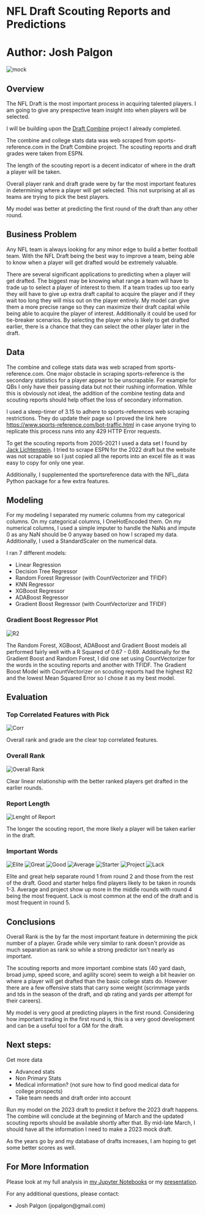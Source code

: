 # NFL Draft Scouting Reports and Predictions

# **Author**: Josh Palgon

![mock](./Images/mock22.jpg)


## Overview

The NFL Draft is the most important process in acquiring talented players. I am going to give any prespective team insight into when players will be selected.

I will be building upon the [Draft Combine](https://github.com/jpalgon/Draft_Stats) project I already completed.

The combine and college stats data was web scraped from sports-reference.com in the Draft Combine project. The scouting reports and draft grades were taken from ESPN.

The length of the scouting report is a decent indicator of where in the draft a player will be taken.

Overall player rank and draft grade were by far the most important features in determining where a player will get selected. This not surprising at all as teams are trying to pick the best players. 

My model was better at predicting the first round of the draft than any other round.

## Business Problem

Any NFL team is always looking for any minor edge to build a better football team. With the NFL Draft being the best way to improve a team, being able to know when a player will get drafted would be extremely valuable.

There are several significant applications to predicting when a player will get drafted. The biggest may be knowing what range a team will have to trade up to select a player of interest to them. If a team trades up too early they will have to give up extra draft capital to acquire the player and if they wait too long they will miss out on the player entirely. My model can give them a more precise range so they can maximize their draft capital while being able to acquire the player of interest. Additionally it could be used for tie-breaker scenarios. By selecting the player who is likely to get drafted earlier, there is a chance that they can select the other player later in the draft.

## Data

The combine and college stats data was web scraped from sports-reference.com. One major obstacle in scraping sports-reference is the secondary statistics for a player appear to be unscrapable. For example for QBs I only have their passing data but not their rushing information. While this is obviously not ideal, the addition of the combine testing data and scouting reports should help offset the loss of secondary information.

I used a sleep-timer of 3.15 to adhere to sports-references web scraping restrictions. They do update their page so I proved the link here https://www.sports-reference.com/bot-traffic.html in case anyone trying to replicate this process runs into any 429 HTTP Error requests.

To get the scouting reports from 2005-2021 I used a data set I found by [Jack Lichtenstein](https://www.kaggle.com/datasets/jacklichtenstein/espn-nfl-draft-prospect-data). I tried to scrape ESPN for the 2022 draft but the website was not scrapable so I just copied all the reports into an excel file as it was easy to copy for only one year.

Additionally, I supplemented the sportsreference data with the NFL_data Python package for a few extra features.

## Modeling

For my modeling I separated my numeric columns from my categorical columns. On my categorical columns, I OneHotEncoded them. On my numerical columns, I used a simple imputer to handle the NaNs and impute 0 as any NaN should be 0 anyway based on how I scraped my data. Additionally, I used a StandardScaler on the numerical data.

I ran 7 different models:
- Linear Regression
- Decision Tree Regressor
- Random Forest Regressor (with CountVectorizer and TFIDF)
- KNN Regressor
- XGBoost Regressor
- ADABoost Regressor
- Gradient Boost Regressor (with CountVectorizer and TFIDF)

### Gradient Boost Regressor Plot
![R2](./Images/r2.png)

The Random Forest, XGBoost, ADABoost and Gradient Boost models all performed fairly well with a R Squared of 0.67 - 0.69. Additionally for the Gradient Boost and Random Forest, I did one set using CountVectorizer for the words in the scouting reports and another with TFIDF. The Gradient Boost Model with CountVectorizer on scouting reports had the highest R2 and the lowest Mean Squared Error so I chose it as my best model. 

## Evaluation

### Top Correlated Features with Pick
![Corr](./Images/corr.png)

Overall rank and grade are the clear top correlated features. 

### Overall Rank
![Overall Rank](./Images/ovr_rank.png)

Clear linear relationship with the better ranked players get drafted in the earlier rounds.

### Report Length
![Lenght of Report](./Images/len.png)

The longer the scouting report, the more likely a player will be taken earlier in the draft.

### Important Words
![Elite](./Images/elite.png)
![Great](./Images/great.png)
![Good](./Images/good.png)
![Average](./Images/average.png)
![Starter](./Images/starter.png)
![Project](./Images/project.png)
![Lack](./Images/lack.png)

Elite and great help separate round 1 from round 2 and those from the rest of the draft. Good and starter helps find players likely to be taken in rounds 1-3. Average and project show up more in the middle rounds with round 4 being the most frequent. Lack is most common at the end of the draft and is most frequent in round 5.

## Conclusions

Overall Rank is the by far the most important feature in determining the pick number of a player. Grade while very similar to rank doesn't provide as much separation as rank so while a strong predictor isn't nearly as important.

The scouting reports and more important combine stats (40 yard dash, broad jump, speed score, and agility score) seem to weigh a bit heavier on where a player will get drafted than the basic college stats do. However there are a few offensive stats that carry some weight (scrimmage yards and tds in the season of the draft, and qb rating and yards per attempt for their careers). 

My model is very good at predicting players in the first round. Considering how important trading in the first round is, this is a very good development and can be a useful tool for a GM for the draft.

## Next steps:

Get more data
- Advanced stats
- Non Primary Stats
- Medical information? (not sure how to find good medical data for college prospects)
- Take team needs and draft order into account

Run my model on the 2023 draft to predict it before the 2023 draft happens. The combine will conclude at the beginning of March and the updated scouting reports should be available shortly after that. By mid-late March, I should have all the information I need to make a 2023 mock draft.

As the years go by and my database of drafts increases, I am hoping to get some better scores as well.

## For More Information

Please look at my full analysis in [my Jupyter Notebooks](./Notebooks) or my [presentation](./Draft_Scouting.pdf).

For any additional questions, please contact:

<ul>
    <li>Josh Palgon (jopalgon@gmail.com)</li>
</ul>
